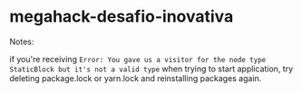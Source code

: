 # megahack-desafio-inovativa

Notes:

if you're receiving `Error: You gave us a visitor for the node type StaticBlock but it's not a valid type` when trying to start application, try deleting package.lock or yarn.lock and reinstalling packages again.